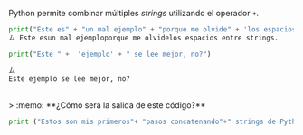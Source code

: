 Python permite combinar múltiples _strings_ utilizando el operador `+`.

``` python
print("Este es" + "un mal ejemplo" + "porque me olvide" + 'los espacios entre strings.')
ム Este esun mal ejemploporque me olvidelos espacios entre strings.
```

``` python
print("Este " +  'ejemplo' + " se lee mejor, no?")

ム
Este ejemplo se lee mejor, no?
```
<br>
> :memo: **¿Cómo será la salida de este código?**

``` python
print ("Estos son mis primeros"+ "pasos concatenando"+" strings de Python.")
```

